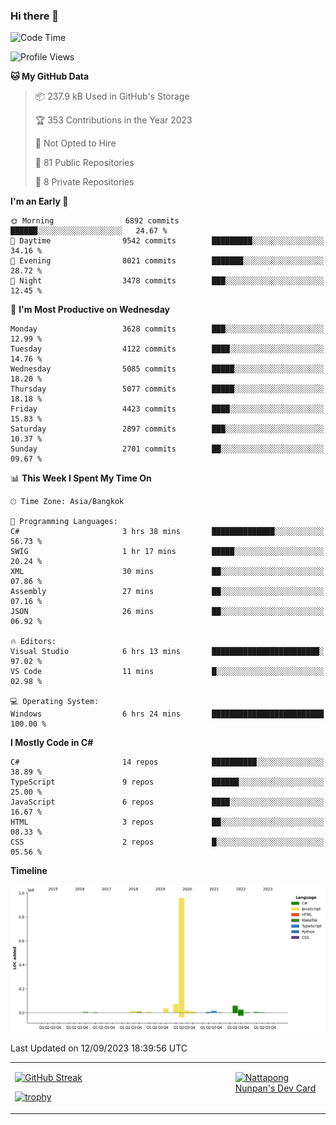 ### Hi there 👋

<!--START_SECTION:waka-->
![Code Time](http://img.shields.io/badge/Code%20Time-724%20hrs%2057%20mins-blue)

![Profile Views](http://img.shields.io/badge/Profile%20Views-0-blue)

**🐱 My GitHub Data** 

> 📦 237.9 kB Used in GitHub's Storage 
 > 
> 🏆 353 Contributions in the Year 2023
 > 
> 🚫 Not Opted to Hire
 > 
> 📜 81 Public Repositories 
 > 
> 🔑 8 Private Repositories 
 > 
**I'm an Early 🐤** 

```text
🌞 Morning                6892 commits        ██████░░░░░░░░░░░░░░░░░░░   24.67 % 
🌆 Daytime                9542 commits        █████████░░░░░░░░░░░░░░░░   34.16 % 
🌃 Evening                8021 commits        ███████░░░░░░░░░░░░░░░░░░   28.72 % 
🌙 Night                  3478 commits        ███░░░░░░░░░░░░░░░░░░░░░░   12.45 % 
```
📅 **I'm Most Productive on Wednesday** 

```text
Monday                   3628 commits        ███░░░░░░░░░░░░░░░░░░░░░░   12.99 % 
Tuesday                  4122 commits        ████░░░░░░░░░░░░░░░░░░░░░   14.76 % 
Wednesday                5085 commits        █████░░░░░░░░░░░░░░░░░░░░   18.20 % 
Thursday                 5077 commits        █████░░░░░░░░░░░░░░░░░░░░   18.18 % 
Friday                   4423 commits        ████░░░░░░░░░░░░░░░░░░░░░   15.83 % 
Saturday                 2897 commits        ███░░░░░░░░░░░░░░░░░░░░░░   10.37 % 
Sunday                   2701 commits        ██░░░░░░░░░░░░░░░░░░░░░░░   09.67 % 
```


📊 **This Week I Spent My Time On** 

```text
🕑︎ Time Zone: Asia/Bangkok

💬 Programming Languages: 
C#                       3 hrs 38 mins       ██████████████░░░░░░░░░░░   56.73 % 
SWIG                     1 hr 17 mins        █████░░░░░░░░░░░░░░░░░░░░   20.24 % 
XML                      30 mins             ██░░░░░░░░░░░░░░░░░░░░░░░   07.86 % 
Assembly                 27 mins             ██░░░░░░░░░░░░░░░░░░░░░░░   07.16 % 
JSON                     26 mins             ██░░░░░░░░░░░░░░░░░░░░░░░   06.92 % 

🔥 Editors: 
Visual Studio            6 hrs 13 mins       ████████████████████████░   97.02 % 
VS Code                  11 mins             █░░░░░░░░░░░░░░░░░░░░░░░░   02.98 % 

💻 Operating System: 
Windows                  6 hrs 24 mins       █████████████████████████   100.00 % 
```

**I Mostly Code in C#** 

```text
C#                       14 repos            ██████████░░░░░░░░░░░░░░░   38.89 % 
TypeScript               9 repos             ██████░░░░░░░░░░░░░░░░░░░   25.00 % 
JavaScript               6 repos             ████░░░░░░░░░░░░░░░░░░░░░   16.67 % 
HTML                     3 repos             ██░░░░░░░░░░░░░░░░░░░░░░░   08.33 % 
CSS                      2 repos             █░░░░░░░░░░░░░░░░░░░░░░░░   05.56 % 
```



**Timeline**

![Lines of Code chart](https://raw.githubusercontent.com/aixasz/aixasz/main/assets/bar_graph.png)


 Last Updated on 12/09/2023 18:39:56 UTC
<!--END_SECTION:waka-->

<table>
<tr>
<td width="70%" valign="top">
 
 [![GitHub Streak](http://github-readme-streak-stats.herokuapp.com?user=aixasz&theme=github-dark&hide_border=true&date_format=%5BY%20%5DM%20j)](https://git.io/streak-stats)

 [![trophy](https://github-profile-trophy.vercel.app/?username=aixasz&theme=onedark)](https://github.com/ryo-ma/github-profile-trophy)
 </td>
<td width="30%" valign="top">
 
<a href="https://app.daily.dev/aixasz"><img src="https://api.daily.dev/devcards/403207936e6547c9a85ea449e9f3abe8.png?r=re8" alt="Nattapong Nunpan's Dev Card"/></a>

 </td>
</tr>
</table>
 
